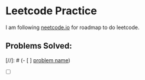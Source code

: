 # Leetcode Practice
I am following [neetcode.io](https://neetcode.io/roadmap) for roadmap to do leetcode.

## Problems Solved:
[//]: # (- [ ] [problem name]())
- [ ] []()
